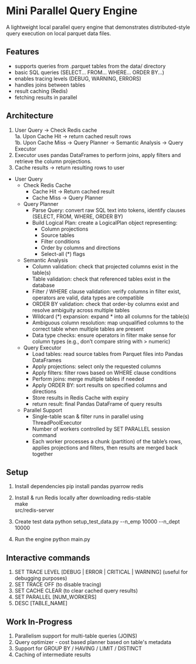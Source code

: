 # Mini Parallel Query Engine
A lightweight local parallel query engine that demonstrates distributed-style query execution on local parquet data files.

## Features
- supports queries from .parquet tables from the data/ directory
- basic SQL queries (SELECT... FROM... WHERE... ORDER BY...)
- enables tracing levels (DEBUG, WARNING, ERRORS)
- handles joins between tables
- result caching (Redis)
- fetching results in parallel

## Architecture
1. User Query -> Check Redis cache  
1a. Upon Cache Hit -> return cached result rows  
1b. Upon Cache Miss -> Query Planner -> Semantic Analysis -> Query Executor  
2. Executor uses pandas DataFrames to perform joins, apply filters and retrieve the column projections.  
3. Cache results -> return resulting rows to user

- User Query
  - Check Redis Cache
    - Cache Hit → Return cached result
    - Cache Miss → Query Planner
  - Query Planner
    - Parse Query: convert raw SQL text into tokens, identify clauses (SELECT, FROM, WHERE, ORDER BY)
    - Build Logical Plan: create a LogicalPlan object representing:
      - Column projections
      - Source tables
      - Filter conditions
      - Order by columns and directions
      - Select-all (*) flags
  - Semantic Analysis
    - Column validation: check that projected columns exist in the table(s)
    - Table validation: check that referenced tables exist in the database
    - Filter / WHERE clause validation: verify columns in filter exist, operators are valid, data types are compatible
    - ORDER BY validation: check that order-by columns exist and resolve ambiguity across multiple tables
    - Wildcard (*) expansion: expand * into all columns for the table(s)
    - Ambiguous column resolution: map unqualified columns to the correct table when multiple tables are present
    - Data type checks: ensure operators in filter make sense for column types (e.g., don’t compare string with > numeric)
  - Query Executor
    - Load tables: read source tables from Parquet files into Pandas DataFrames
    - Apply projections: select only the requested columns
    - Apply filters: filter rows based on WHERE clause conditions
    - Perform joins: merge multiple tables if needed
    - Apply ORDER BY: sort results on specified columns and directions
    - Store results in Redis Cache with expiry
    - return result: final Pandas DataFrame of query results
  - Parallel Support
    - Single-table scan & filter runs in parallel using ThreadPoolExecutor
    - Number of workers controlled by SET PARALLEL <N> session command
    - Each worker processes a chunk (partition) of the table’s rows, applies projections and filters, then results are merged back together

## Setup
1. Install dependencies
pip install pandas pyarrow redis

2. Install & run Redis locally
after downloading redis-stable  
make  
src/redis-server

3. Create test data
python setup_test_data.py --n_emp 10000 --n_dept 10000

4. Run the engine
python main.py

## Interactive commands
1. SET TRACE LEVEL [DEBUG | ERROR | CRITICAL | WARNING] (useful for debugging purposes)
2. SET TRACE OFF (to disable tracing)
3. SET CACHE CLEAR (to clear cached query results)
4. SET PARALLEL [NUM_WORKERS]
5. DESC [TABLE_NAME]

## Work In-Progress
1. Parallelism support for multi-table queries (JOINS)
2. Query optimizer - cost based planner based on table's metadata
3. Support for GROUP BY / HAVING / LIMIT / DISTINCT
4. Caching of intermediate results